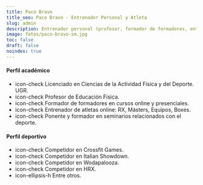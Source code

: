 ```yaml
---
title: Paco Bravo
title_seo: Paco Bravo · Entrenador Personal y Atleta
slug: admin
description: Entrenador personal (profesor, formador de formadores, entrenador de atletas, ponente y formador en seminarios) y atleta (competidor en Crossfit Games, Italian Showdown, Wodapalooza e HRX).
image: fotos/paco-bravo-sm.jpg
toc: false
draft: false
noindex: true
---
```


#### Perfil académico

- icon-check Licenciado en Ciencias de la Actividad Física y del Deporte. UGR.
- icon-check Profesor de Educación Física.
- icon-check Formador de formadores en cursos online y presenciales.
- icon-check Entrenador de atletas online: RX, Másters, Equipos, Boxes.
- icon-check Ponente y formador en seminarios relacionados con el deporte.

#### Perfil deportivo

- icon-check Competidor en Crossfit Games.
- icon-check Competidor en Italian Showdown.
- icon-check Competidor en Wodapalooza.
- icon-check Competidor en HRX.
- icon-ellipsis-h Entre otros.